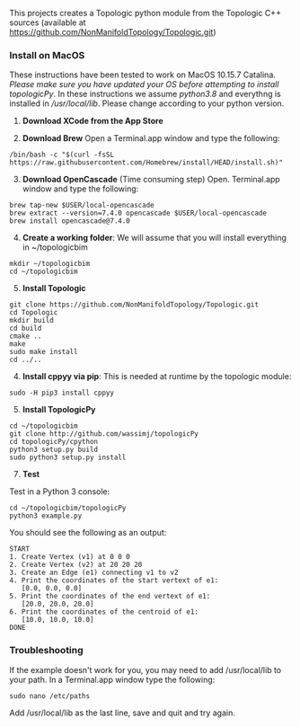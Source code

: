 This projects creates a Topologic python module from the Topologic C++ sources (available at https://github.com/NonManifoldTopology/Topologic.git)

### Install on MacOS

These instructions have been tested to work on MacOS 10.15.7 Catalina. *Please make sure you have updated your OS before attempting to install topologicPy*. In these instructions we assume *python3.8* and everythng is installed in */usr/local/lib*. Please change according to your python version.

1. **Download XCode from the App Store**

2. **Download Brew**
Open a Terminal.app window and type the following:
```
/bin/bash -c "$(curl -fsSL https://raw.githubusercontent.com/Homebrew/install/HEAD/install.sh)"
```

3. **Download OpenCascade** (Time consuming step)
Open. Terminal.app window and type the following:
```
brew tap-new $USER/local-opencascade
brew extract --version=7.4.0 opencascade $USER/local-opencascade
brew install opencascade@7.4.0
```

4. **Create a working folder**: We will assume that you will install everything in ~/topologicbim
```
mkdir ~/topologicbim
cd ~/topologicbim
```

5. **Install Topologic**
```
git clone https://github.com/NonManifoldTopology/Topologic.git
cd Topologic
mkdir build
cd build
cmake ..
make
sudo make install
cd ../..
```

4. **Install cppyy via pip**: This is needed at runtime by the topologic module:
```
sudo -H pip3 install cppyy
```

5. **Install TopologicPy**
```
cd ~/topologicbim
git clone http://github.com/wassimj/topologicPy
cd topologicPy/cpython
python3 setup.py build
sudo python3 setup.py install
```
7. **Test**

Test in a Python 3 console:
```
cd ~/topologicbim/topologicPy
python3 example.py

```
You should see the following as an output:
```
START
1. Create Vertex (v1) at 0 0 0
2. Create Vertex (v2) at 20 20 20
3. Create an Edge (e1) connecting v1 to v2
4. Print the coordinates of the start vertext of e1:
   [0.0, 0.0, 0.0]
5. Print the coordinates of the end vertext of e1:
   [20.0, 20.0, 20.0]
6. Print the coordinates of the centroid of e1:
   [10.0, 10.0, 10.0]
DONE
```

### Troubleshooting
If the example doesn't work for you, you may need to add /usr/local/lib to your path. In a Terminal.app window type the following:
```
sudo nano /etc/paths
```
Add /usr/local/lib as the last line, save and quit and try again.





